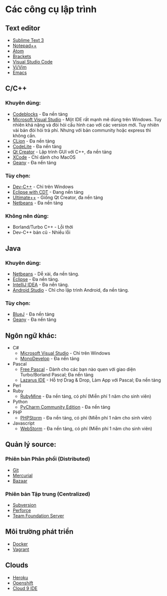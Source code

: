 # Các công cụ lập trình

## Text editor

- [Sublime Text 3](https://www.sublimetext.com/3)
- [Notepad++](https://notepad-plus-plus.org/)
- [Atom](https://atom.io/)
- [Brackets](http://brackets.io/)
- [Visual Studio Code](https://code.visualstudio.com/)
- [Vi/Vim](http://www.vim.org/)
- [Emacs](https://www.gnu.org/software/emacs/)

## C/C++

### Khuyên dùng:

- [Codeblocks](http://codeblocks.org/) - Đa nền tảng
- [Microsoft Visual Studio](https://www.visualstudio.com/) - Một IDE rất mạnh mẽ dùng trên Windows. Tuy nhiên khá nặng và đòi hỏi cấu hình cao với các version mới. Tuy nhiên vài bản đòi hỏi trả phí. Nhưng với bản community hoặc express thì không cần.
- [CLion](https://www.jetbrains.com/clion/) - Đa nền tảng
- [CodeLite](https://codelite.org/) - Đa nền tảng
- [Qt Creator](https://www.qt.io/) - Lập trình GUI với C++, đa nền tảng
- [XCode](https://developer.apple.com/xcode/) - Chỉ dành cho MacOS
- [Geany](http://www.geany.org/) - Đa nền tảng

### Tùy chọn:

- [Dev-C++](http://orwelldevcpp.blogspot.com/) - Chỉ trên Windows
- [Eclipse with CDT](http://www.eclipse.org/) - Đang nền tảng
- [Ultimate++](http://www.ultimatepp.org/) - Giống Qt Creator, đa nền tảng
- [Netbeans](https://netbeans.org/) - Đa nền tảng

### Không nên dùng:

- Borland/Turbo C++ - Lỗi thời
- Dev-C++ bản cũ - Nhiều lỗi

## Java

### Khuyên dùng:

- [Netbeans](https://netbeans.org/) - Dễ xài, đa nền tảng.
- [Eclipse](http://www.eclipse.org/) - Đa nền tảng.
- [IntelliJ IDEA](https://www.jetbrains.com/idea/) - Đa nền tảng.
- [Android Studio](https://developer.android.com/studio/index.html) - Chỉ cho lập trình Android, đa nền tảng.

### Tùy chọn:

- [BlueJ](http://www.bluej.org/) - Đa nền tảng
- [Geany](http://www.geany.org/) - Đa nền tảng

## Ngôn ngữ khác:

- C\#
  - [Microsoft Visual Studio](https://www.visualstudio.com/) - Chỉ trên Windows
  - [MonoDevelop](http://monodevelop.com/) - Đa nền tảng
- Pascal
  - [Free Pascal](http://freepascal.org) - Dành cho các bạn nào quen với giao diện Turbo/Borland Pascal; Đa nền tảng
  - [Lazarus IDE](http://www.lazarus-ide.org/) - Hỗ trợ Drag & Drop, Làm App với Pascal; Đa nền tảng
- Perl
- Ruby
  - [RubyMine](https://www.jetbrains.com/ruby/) - Đa nền tảng, có phí (Miễn phí 1 năm cho sinh viên)
- Python
  - [PyCharm Community Edition](https://www.jetbrains.com/pycharm/) - Đa nền tảng
- PHP
  - [PHPStorm](https://www.jetbrains.com/phpstorm/) - Đa nền tảng, có phí (Miễn phí 1 năm cho sinh viên)
- Javascript
  - [WebStorm](https://www.jetbrains.com/webstorm/) - Đa nền tảng, có phí (Miễn phí 1 năm cho sinh viên)


## Quản lý source:

### Phiên bản Phân phối (Distributed)

- [Git](http://git-scm.com/)
- [Mercurial](https://www.mercurial-scm.org/)
- [Bazaar](http://bazaar.canonical.com/en/)

### Phiên bản Tập trung (Centralized)

- [Subversion](http://subversion.apache.org/)
- [Perforce](https://www.perforce.com/)
- [Team Foundation Server](https://www.visualstudio.com/tfs/)

## Môi trường phát triển
- [Docker](https://www.docker.com/)
- [Vagrant](https://www.vagrantup.com/)

## Clouds
- [Heroku](https://www.heroku.com/)
- [Openshift](https://www.openshift.com/)
- [Cloud 9 IDE](https://c9.io)
